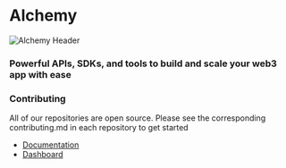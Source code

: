 <!-- Banner Image -->
# Alchemy
![Alchemy Header](../header-image.png)

### Powerful APIs, SDKs, and tools to build and scale your web3 app with ease

### Contributing

All of our repositories are open source. Please see the corresponding contributing.md in each repository to get started


- [Documentation](https://docs.alchemy.com/)
- [Dashboard](https://dashboard.alchemy.com/)